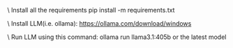\\ Install all the requirements
pip install -m requirements.txt

\\ Install LLM(i.e. ollama):
https://ollama.com/download/windows

\\ Run LLM using this command:
ollama run llama3.1:405b 
or 
the latest model

